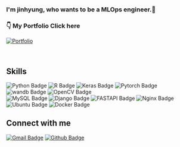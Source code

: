 ### <div align="left">I'm jinhyung, who wants to be a MLOps engineer.🚀</div> 
### <div align="left">👇 My Portfolio Click here
[![Portfolio](https://img.shields.io/badge/Portfolio-%23000000.svg?style=for-the-badge)](www.realbro.site/portfolio)


</div>
<!-- [![Top Langs](https://github-readme-stats.vercel.app/api/top-langs/?username=ppjh8263&layout=compact)](https://github.com/anuraghazra/github-readme-stats) -->

<!-- - 🔭 I’m currently working on [Github Profilinator](https://github.com/rishavanand/github-profilinator)  

- 🌱 I’m currently learning Hyperledger and Kubernetes  

- ❓ Ask me about anything related to MERN stack and related technologies  

- ⚡ Fun fact: I use tabs over spaces  
 -->
<br/>  


## Skills
<div align=left>

![Python Badge](https://img.shields.io/badge/Python-3776AB?style=flat-square&logo=python&logoColor=white)
![R Badge](https://img.shields.io/badge/R-276DC3?style=flat-square&logo=r&logoColor=white)
![Keras Badge](https://img.shields.io/badge/Keras-D00000?style=flat-square&logo=Keras&logoColor=white)
![Pytorch Badge](https://img.shields.io/badge/PyTorch-EE4C2C?style=flat-square&logo=PyTorch&logoColor=white)
![wandb Badge](https://img.shields.io/badge/Weights_&_Biases-FFBE00?style=flat-square&logo=WeightsAndBiases&logoColor=white)
![OpenCV Badge](https://img.shields.io/badge/OpenCV-27338e?style=flat-square&logo=OpenCV&logoColor=white)<br>
![MySQL Badge](https://img.shields.io/badge/MySQL-00000F?style=flat-square&logo=mysql&logoColor=white)
![Django Badge](https://img.shields.io/badge/Django-092E20?style=flat-square&logo=django&logoColor=green)
![FASTAPI Badge](https://img.shields.io/badge/FastAPI-109989?style=flat-square&logo=FASTAPI&logoColor=white)
![Nginx Badge](https://img.shields.io/badge/Nginx-009639?style=flat-square&logo=nginx&logoColor=white)
![Ubuntu Badge](https://img.shields.io/badge/Ubuntu-E95420?style=flat-square&logo=ubuntu&logoColor=white)
![Docker Badge](https://img.shields.io/badge/Docker-2CA5E0?style=flat-square&logo=docker&logoColor=white)
 </div>

## Connect with me  
<div align=left>
 
[![Gmail Badge](https://img.shields.io/badge/-Gmail-d14836?style=flat-square&logo=Gmail&logoColor=white&link=mailto:zssssa36@gmail.com)](mailto:zssssa36@gmail.com)
[![Github Badge](https://img.shields.io/badge/-github-black?style=flat-square&logo=github&link=https://github.com/ppjh8263)](https://github.com/ppjh8263) 
 </div>
 
 
<!--  [![Top Langs](https://github-readme-stats.vercel.app/api/top-langs/?username=ppjh8263&layout=compact)](https://github.com/anuraghazra/github-readme-stats) -->

